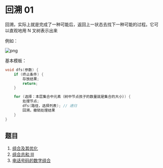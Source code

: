 # 回溯 01

回溯，实际上就是完成了一种可能后，返回上一状态去找下一种可能的过程。它可以直观地用 N 叉树表示出来

例如：

![png](https://code-thinking-1253855093.file.myqcloud.com/pics/20210130173631174.png)

基本模板：

```cpp
void dfs(参数) {
    if (终止条件) {
        存放结果;
        return;
    }

    for (选择：本层集合中元素（树中节点孩子的数量就是集合的大小）) {
        处理节点;
        dfs(路径，选择列表); // 递归
        回溯，撤销处理结果
    }
}

```

## 题目

1. [组合及其优化](./组合/)
2. [组合总和 III](./组合总和%20III/)
3. [电话号码的数字组合](./电话号码的数字组合/)
